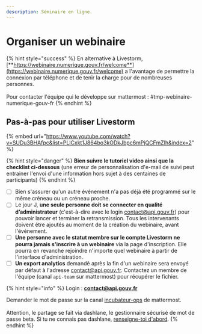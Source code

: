 ```yaml
---
description: Séminaire en ligne.
---
```


# Organiser un webinaire

{% hint style="success" %}
En alternative à Livestorm, [**https://webinaire.numerique.gouv.fr/welcome**](https://webinaire.numerique.gouv.fr/welcome) a l'avantage de permettre la connexion par téléphone et de tenir la charge pour de nombreuses personnes.\
\
Pour contacter l'équipe qui le développe sur mattermost : #tmp-webinaire-numerique-gouv-fr
{% endhint %}

## **Pas-à-pas pour utiliser Livestorm**

{% embed url="https://www.youtube.com/watch?v=SUDu3BHAfpc&list=PLlCxkt1J864bo3kODkJbpc6mPjQCFmZlh&index=2" %}

{% hint style="danger" %}
**Bien suivre le tutoriel video ainsi que la checklist ci-dessous** (une erreur de personnalisation d'e-mail de suivi peut entrainer l'envoi d'une information hors sujet à des centaines de participants)
{% endhint %}

* [ ] Bien s'assurer qu'un autre événement n'a pas déjà été programmé sur le même créneau ou un créneau proche.
* [ ] Le jour J, **une seule personne doit se connecter en qualité d’administrateur** (c'est-à-dire avec le login contact@api.gouv.fr) pour pouvoir lancer et terminer la retransmission. Tous les intervenants doivent être ajoutés au moment de la création du webinaire, avant l'événement.
* [ ] **Une personne avec le statut membre sur le compte Livestorm ne pourra jamais s'inscrire à un webinaire** via la page d'inscription. Elle pourra en revanche rejoindre n'importe quel webinaire à partir de l'interface d'administration.
* [ ] **Un export analytics** demandé après la fin d'un webinaire sera envoyé par défaut à l'adresse contact@api.gouv.fr. Contactez un membre de l'équipe (canal `api-team` sur mattermost) pour récupérer le fichier.

{% hint style="info" %}
Login : **contact@api.gouv.fr**

Demander le mot de passe sur la canal [incubateur-ops](https://mattermost.incubateur.net/betagouv/channels/incubateur-ops) de mattermost. \
\
Attention, le partage se fait via dashlane, le gestionnaire sécurisé de mot de passe beta. Si tu ne connais pas dashlane, [renseigne-toi d'abord](../dashlane.md).&#x20;
{% endhint %}
